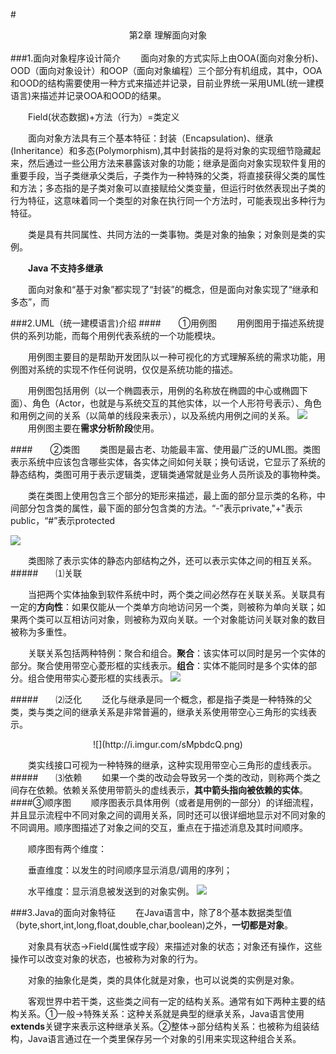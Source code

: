 #<center>第2章 理解面向对象</center>
</br>
###1.面向对象程序设计简介
&emsp;&emsp;面向对象的方式实际上由OOA(面向对象分析)、OOD（面向对象设计）和OOP（面向对象编程）三个部分有机组成，其中，OOA和OOD的结构需要使用一种方式来描述并记录，目前业界统一采用UML(统一建模语言)来描述并记录OOA和OOD的结果。

&emsp;&emsp;Field(状态数据)+方法（行为）=类定义

&emsp;&emsp;面向对象方法具有三个基本特征：封装（Encapsulation)、继承(Inheritance）和多态(Polymorphism),其中封装指的是将对象的实现细节隐藏起来，然后通过一些公用方法来暴露该对象的功能；继承是面向对象实现软件复用的重要手段，当子类继承父类后，子类作为一种特殊的父类，将直接获得父类的属性和方法；多态指的是子类对象可以直接赋给父类变量，但运行时依然表现出子类的行为特征，这意味着同一个类型的对象在执行同一个方法时，可能表现出多种行为特征。

&emsp;&emsp;类是具有共同属性、共同方法的一类事物。类是对象的抽象；对象则是类的实例。

&emsp;&emsp;**Java 不支持多继承**

&emsp;&emsp;面向对象和“基于对象”都实现了“封装”的概念，但是面向对象实现了“继承和多态”，而

###2.UML（统一建模语言)介绍
####&emsp;&emsp;①用例图
&emsp;&emsp;用例图用于描述系统提供的系列功能，而每个用例代表系统的一个功能模块。

&emsp;&emsp;用例图主要目的是帮助开发团队以一种可视化的方式理解系统的需求功能，用例图对系统的实现不作任何说明，仅仅是系统功能的描述。

&emsp;&emsp;用例图包括用例（以一个椭圆表示，用例的名称放在椭圆的中心或椭圆下面）、角色（Actor，也就是与系统交互的其他实体，以一个人形符号表示）、角色和用例之间的关系（以简单的线段来表示），以及系统内用例之间的关系。
![](http://i.imgur.com/fm4q9Hn.png)
&emsp;&emsp;用例图主要在**需求分析阶段**使用。

####&emsp;&emsp;②类图
&emsp;&emsp;类图是最古老、功能最丰富、使用最广泛的UML图。类图表示系统中应该包含哪些实体，各实体之间如何关联；换句话说，它显示了系统的静态结构，类图可用于表示逻辑类，逻辑类通常就是业务人员所谈及的事物种类。

&emsp;&emsp;类在类图上使用包含三个部分的矩形来描述，最上面的部分显示类的名称，中间部分包含类的属性，最下面的部分包含类的方法。“-”表示private,"+"表示public，“#”表示protected

![](http://i.imgur.com/QSGqlE7.png)

&emsp;&emsp;类图除了表示实体的静态内部结构之外，还可以表示实体之间的相互关系。
#####&emsp;&emsp;⑴关联

&emsp;&emsp;当把两个实体抽象到软件系统中时，两个类之间必然存在关联关系。关联具有一定的**方向性**：如果仅能从一个类单方向地访问另一个类，则被称为单向关联；如果两个类可以互相访问对象，则被称为双向关联。一个对象能访问关联对象的数目被称为多重性。

&emsp;&emsp;关联关系包括两种特例：聚合和组合。**聚合**：该实体可以同时是另一个实体的部分。聚合使用带空心菱形框的实线表示。**组合**：实体不能同时是多个实体的部分。组合使用带实心菱形框的实线表示。
![](http://i.imgur.com/NpZocFN.png)

#####&emsp;&emsp;⑵泛化
&emsp;&emsp;泛化与继承是同一个概念，都是指子类是一种特殊的父类，类与类之间的继承关系是非常普遍的，继承关系使用带空心三角形的实线表示。
<center>![](http://i.imgur.com/sMpbdcQ.png)</center>

&emsp;&emsp;类实线接口可视为一种特殊的继承，这种实现用带空心三角形的虚线表示。
#####&emsp;&emsp;⑶依赖
&emsp;&emsp;如果一个类的改动会导致另一个类的改动，则称两个类之间存在依赖。依赖关系使用带箭头的虚线表示，**其中箭头指向被依赖的实体**。
####③顺序图
&emsp;&emsp;顺序图表示具体用例（或者是用例的一部分）的详细流程，并且显示流程中不同对象之间的调用关系，同时还可以很详细地显示对不同对象的不同调用。顺序图描述了对象之间的交互，重点在于描述消息及其时间顺序。

&emsp;&emsp;顺序图有两个维度：

&emsp;&emsp;垂直维度：以发生的时间顺序显示消息/调用的序列；

&emsp;&emsp;水平维度：显示消息被发送到的对象实例。
![](http://i.imgur.com/GDlEB79.png)

###3.Java的面向对象特征
&emsp;&emsp;在Java语言中，除了8个基本数据类型值（byte,short,int,long,float,double,char,boolean)之外，**一切都是对象**。

&emsp;&emsp;对象具有状态->Field(属性或字段）来描述对象的状态；对象还有操作，这些操作可以改变对象的状态，也被称为对象的行为。

&emsp;&emsp;对象的抽象化是类，类的具体化就是对象，也可以说类的实例是对象。

&emsp;&emsp;客观世界中若干类，这些类之间有一定的结构关系。通常有如下两种主要的结构关系。①一般->特殊关系：这种关系就是典型的继承关系，Java语言使用**extends**关键字来表示这种继承关系。②整体->部分结构关系：也被称为组装结构，Java语言通过在一个类里保存另一个对象的引用来实现这种组合关系。